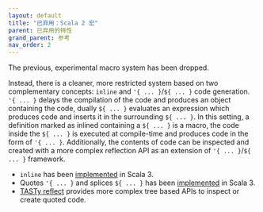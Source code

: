 ```yaml
---
layout: default
title: "已弃用：Scala 2 宏"
parent: 已弃用的特性
grand_parent: 参考
nav_order: 2
---
```


The previous, experimental macro system has been dropped.

Instead, there is a cleaner, more restricted system based on two complementary concepts: `inline` and `'{ ... }`/`${ ... }` code generation.
`'{ ... }` delays the compilation of the code and produces an object containing the code, dually `${ ... }` evaluates an expression which produces code and inserts it in the surrounding `${ ... }`.
In this setting, a definition marked as inlined containing a `${ ... }` is a macro, the code inside the `${ ... }` is executed at compile-time and produces code in the form of `'{ ... }`.
Additionally, the contents of code can be inspected and created with a more complex reflection API as an extension of `'{ ... }`/`${ ... }` framework.

* `inline` has been [implemented](../metaprogramming/inline.md) in Scala 3.
* Quotes `'{ ... }` and splices `${ ... }` has been [implemented](../metaprogramming/macros.md) in Scala 3.
* [TASTy reflect](../metaprogramming/reflection.md) provides more complex tree based APIs to inspect or create quoted code.
